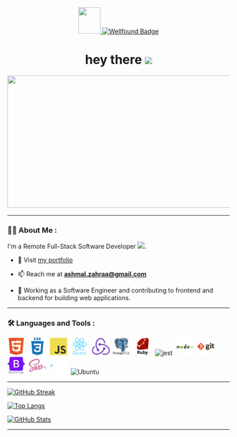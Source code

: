 <div id="header" align="center">
  <div id="badges">
    <a href="https://www.linkedin.com/in/ashmal-zahra">
      <img src="https://user-images.githubusercontent.com/110582192/231589380-1b92840a-5155-4f5b-a198-440c4befac20.png" width="50px" height="60px" /> 
    </a>
    <a href="https://wellfound.com/u/ashmal-zahra">
      <img src="https://wellfound.com/images/logo/wellfound-lockup-white.png" alt="Wellfound Badge" width="150px" height="50px" />
    </a>
  </div>
  <h1>
    hey there
    <img src="https://media.giphy.com/media/hvRJCLFzcasrR4ia7z/giphy.gif" width="30px"/>
  </h1>
</div>
<div align="center">
  <img src="https://media.giphy.com/media/v1.Y2lkPTc5MGI3NjExY2IwNTA1MGE2MWJiOTgxYzZiNzI4MzYxZTI4ZTM4ZWVjMzRhYWRhZSZjdD1n/L1R1tvI9svkIWwpVYr/giphy.gif" width="600" height="300"/>
</div>

---

### :woman_technologist: About Me :
I'm a Remote Full-Stack Software Developer <img src="https://media.giphy.com/media/WUlplcMpOCEmTGBtBW/giphy.gif" width="30">.
- 🔭 Visit [my portfolio](https://ashmalzahra.github.io/Portfolio/)

- 📫 Reach me at **ashmal.zahraa@gmail.com**

- :telescope: Working as a Software Engineer and contributing to frontend and backend for building web applications.


---

### :hammer_and_wrench: Languages and Tools :
<div>
  <img src="https://github.com/devicons/devicon/blob/master/icons/html5/html5-original.svg" title="HTML5" alt="HTML" width="40" height="40"/>&nbsp;
  <img src="https://github.com/devicons/devicon/blob/master/icons/css3/css3-plain-wordmark.svg"  title="CSS3" alt="CSS" width="40" height="40"/>&nbsp;
  <img src="https://github.com/devicons/devicon/blob/master/icons/javascript/javascript-original.svg" title="JavaScript" alt="JavaScript" width="40" height="40"/>&nbsp;
  <img src="https://github.com/devicons/devicon/blob/master/icons/react/react-original-wordmark.svg" title="React" alt="React" width="40" height="40"/>&nbsp;
  <img src="https://github.com/devicons/devicon/blob/master/icons/redux/redux-original.svg" title="Redux" alt="Redux " width="40" height="40"/>&nbsp;
  <img src="https://github.com/devicons/devicon/blob/master/icons/postgresql/postgresql-original-wordmark.svg" title="PostgreSQL" alt="PostgreSQL" width="40" height="40"/>&nbsp;
  <img src="https://github.com/devicons/devicon/blob/master/icons/ruby/ruby-original-wordmark.svg" title="Ruby" alt="Ruby" width="40" height="40"/>&nbsp; 
  <img src="https://www.vectorlogo.zone/logos/jestjsio/jestjsio-icon.svg" title="Jest" alt="jest" width="40" height="40"/>&nbsp;
  <img src="https://github.com/devicons/devicon/blob/master/icons/nodejs/nodejs-original-wordmark.svg" title="NodeJS" alt="NodeJS" width="40" height="40"/>&nbsp;
  <img src="https://github.com/devicons/devicon/blob/master/icons/git/git-original-wordmark.svg" title="Git" **alt="Git" width="40" height="40"/>
  <img src="https://github.com/devicons/devicon/blob/master/icons/bootstrap/bootstrap-original-wordmark.svg" title="Bootstrap" alt="Bootstrap" width="40" height="40"/>&nbsp;
  <img src="https://github.com/devicons/devicon/blob/master/icons/sass/sass-original.svg" title="Saas" alt="Saas" width="40" height="40"/>&nbsp;
  <img src="https://github.com/devicons/devicon/blob/master/icons/tailwindcss/tailwindcss-original-wordmark.svg" title="Tailwind CSS" alt="Tailwind CSS" width="40" height="40"/>&nbsp;
  <img src="https://cdn.jsdelivr.net/gh/devicons/devicon/icons/ubuntu/ubuntu-plain-wordmark.svg" title="Ubuntu" alt="Ubuntu" width="40" height="40"/>&nbsp;
</div>

---

[![GitHub Streak](http://github-readme-streak-stats.herokuapp.com?user=ashmalzahra&theme=dark&background=000000)](https://git.io/streak-stats)

[![Top Langs](https://github-readme-stats.vercel.app/api/top-langs/?username=ashmalzahra&layout=compact&theme=vision-friendly-dark)](https://github.com/anuraghazra/github-readme-stats)


[![GitHub Stats](https://github-readme-stats.vercel.app/api/?username=ashmalzahra&layout=compact&theme=vision-friendly-dark)](https://github-readme-stats.vercel.app/api?username=Uthmanbello&show_icons=true&locale=en)

---

